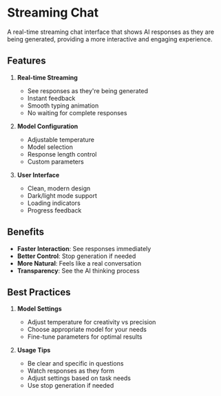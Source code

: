 # Streaming Chat

A real-time streaming chat interface that shows AI responses as they are being generated, providing a more interactive and engaging experience.

## Features

1. **Real-time Streaming**
   - See responses as they're being generated
   - Instant feedback
   - Smooth typing animation
   - No waiting for complete responses

2. **Model Configuration**
   - Adjustable temperature
   - Model selection
   - Response length control
   - Custom parameters

3. **User Interface**
   - Clean, modern design
   - Dark/light mode support
   - Loading indicators
   - Progress feedback

## Benefits

- **Faster Interaction**: See responses immediately
- **Better Control**: Stop generation if needed
- **More Natural**: Feels like a real conversation
- **Transparency**: See the AI thinking process

## Best Practices

1. **Model Settings**
   - Adjust temperature for creativity vs precision
   - Choose appropriate model for your needs
   - Fine-tune parameters for optimal results

2. **Usage Tips**
   - Be clear and specific in questions
   - Watch responses as they form
   - Adjust settings based on task needs
   - Use stop generation if needed
